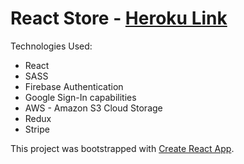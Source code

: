 # React Store - [Heroku Link](https://cautionclothing.herokuapp.com/)

Technologies Used: 
- React
- SASS
- Firebase Authentication
- Google Sign-In capabilities
- AWS - Amazon S3 Cloud Storage
- Redux
- Stripe

This project was bootstrapped with [Create React App](https://github.com/facebook/create-react-app).

